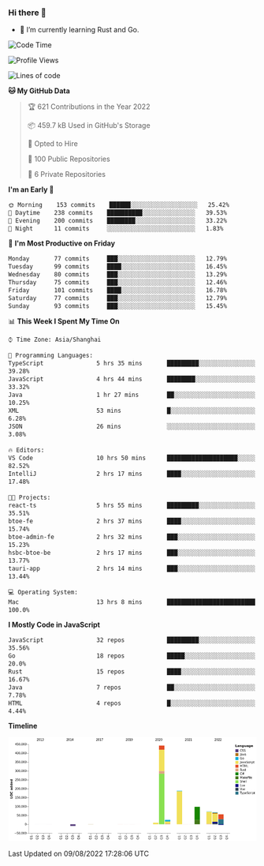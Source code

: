 ### Hi there 👋

- 🌱 I’m currently learning Rust and Go.

<!--START_SECTION:waka-->
![Code Time](http://img.shields.io/badge/Code%20Time-649%20hrs%2031%20mins-blue)

![Profile Views](http://img.shields.io/badge/Profile%20Views-0-blue)

![Lines of code](https://img.shields.io/badge/From%20Hello%20World%20I%27ve%20Written-951%20Thousand%20lines%20of%20code-blue)

**🐱 My GitHub Data** 

> 🏆 621 Contributions in the Year 2022
 > 
> 📦 459.7 kB Used in GitHub's Storage 
 > 
> 💼 Opted to Hire
 > 
> 📜 100 Public Repositories 
 > 
> 🔑 6 Private Repositories  
 > 
**I'm an Early 🐤** 

```text
🌞 Morning    153 commits    ██████░░░░░░░░░░░░░░░░░░░   25.42% 
🌆 Daytime    238 commits    ██████████░░░░░░░░░░░░░░░   39.53% 
🌃 Evening    200 commits    ████████░░░░░░░░░░░░░░░░░   33.22% 
🌙 Night      11 commits     ░░░░░░░░░░░░░░░░░░░░░░░░░   1.83%

```
📅 **I'm Most Productive on Friday** 

```text
Monday       77 commits     ███░░░░░░░░░░░░░░░░░░░░░░   12.79% 
Tuesday      99 commits     ████░░░░░░░░░░░░░░░░░░░░░   16.45% 
Wednesday    80 commits     ███░░░░░░░░░░░░░░░░░░░░░░   13.29% 
Thursday     75 commits     ███░░░░░░░░░░░░░░░░░░░░░░   12.46% 
Friday       101 commits    ████░░░░░░░░░░░░░░░░░░░░░   16.78% 
Saturday     77 commits     ███░░░░░░░░░░░░░░░░░░░░░░   12.79% 
Sunday       93 commits     ███░░░░░░░░░░░░░░░░░░░░░░   15.45%

```


📊 **This Week I Spent My Time On** 

```text
⌚︎ Time Zone: Asia/Shanghai

💬 Programming Languages: 
TypeScript               5 hrs 35 mins       █████████░░░░░░░░░░░░░░░░   39.28% 
JavaScript               4 hrs 44 mins       ████████░░░░░░░░░░░░░░░░░   33.32% 
Java                     1 hr 27 mins        ██░░░░░░░░░░░░░░░░░░░░░░░   10.25% 
XML                      53 mins             █░░░░░░░░░░░░░░░░░░░░░░░░   6.28% 
JSON                     26 mins             ░░░░░░░░░░░░░░░░░░░░░░░░░   3.08%

🔥 Editors: 
VS Code                  10 hrs 50 mins      ████████████████████░░░░░   82.52% 
IntelliJ                 2 hrs 17 mins       ████░░░░░░░░░░░░░░░░░░░░░   17.48%

🐱‍💻 Projects: 
react-ts                 5 hrs 55 mins       █████████░░░░░░░░░░░░░░░░   35.51% 
btoe-fe                  2 hrs 37 mins       ████░░░░░░░░░░░░░░░░░░░░░   15.74% 
btoe-admin-fe            2 hrs 32 mins       ███░░░░░░░░░░░░░░░░░░░░░░   15.23% 
hsbc-btoe-be             2 hrs 17 mins       ███░░░░░░░░░░░░░░░░░░░░░░   13.77% 
tauri-app                2 hrs 14 mins       ███░░░░░░░░░░░░░░░░░░░░░░   13.44%

💻 Operating System: 
Mac                      13 hrs 8 mins       █████████████████████████   100.0%

```

**I Mostly Code in JavaScript** 

```text
JavaScript               32 repos            █████████░░░░░░░░░░░░░░░░   35.56% 
Go                       18 repos            █████░░░░░░░░░░░░░░░░░░░░   20.0% 
Rust                     15 repos            ████░░░░░░░░░░░░░░░░░░░░░   16.67% 
Java                     7 repos             ██░░░░░░░░░░░░░░░░░░░░░░░   7.78% 
HTML                     4 repos             █░░░░░░░░░░░░░░░░░░░░░░░░   4.44%

```


**Timeline**

![Chart not found](https://raw.githubusercontent.com/elton/elton/main/charts/bar_graph.png) 


 Last Updated on 09/08/2022 17:28:06 UTC
<!--END_SECTION:waka-->

<!--
**elton/elton** is a ✨ _special_ ✨ repository because its `README.md` (this file) appears on your GitHub profile.

Here are some ideas to get you started:

- 🔭 I’m currently working on ...
- 🌱 I’m currently learning ...
- 👯 I’m looking to collaborate on ...
- 🤔 I’m looking for help with ...
- 💬 Ask me about ...
- 📫 How to reach me: ...
- 😄 Pronouns: ...
- ⚡ Fun fact: ...
-->
